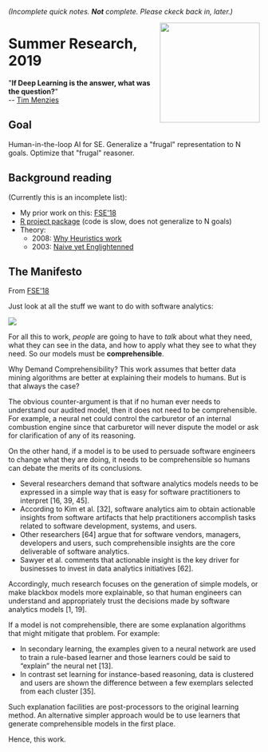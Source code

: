 _(Incomplete quick notes. **Not** complete. Please ckeck back in, later.)_

<img align=right width=200 src="https://acmesabertooth.com/images/under.png">

# Summer Research, 2019


"**If Deep Learning is the answer, what was the question?**"     
-- [Tim Menzies](http://menzies.us)

## Goal

Human-in-the-loop AI for SE. Generalize a "frugal" representation to N goals. Optimize that "frugal" reasoner.

## Background reading 

(Currently this is an incomplete list):

- My prior work on this: [FSE'18](https://arxiv.org/pdf/1803.05067.pdf)
- [R project package](https://cran.r-project.org/web/packages/FFTrees/vignettes/guide.html) (code is slow, does not 
  generalize to N goals)
- Theory: 
    - 2008: [Why Heuristics work](https://pure.mpg.de/rest/items/item_2100099/component/file_2100098/content)
    - 2003: [Naive yet Englightenned](http://citeseerx.ist.psu.edu/viewdoc/download?doi=10.1.1.412.6594&rep=rep1&type=pdf)


## The  Manifesto

From  [FSE'18](https://arxiv.org/pdf/1803.05067.pdf)

Just look at all the stuff we want to do with software analytics:

![](https://i.imgur.com/O5AVwGF.png?width=489)

For all this to work, _people_ are going to have to _talk_ about what they need,
what they can see in the data, and how to apply what they see to what they need.
So our models must be **comprehensible**.

Why Demand Comprehensibility? This work assumes that better data mining
algorithms are better at explaining their models to humans. But is that
always the case?

The obvious counter-argument is that if no human ever needs to understand
our audited model, then it does not need to be comprehensible. For
example, a neural net could control the carburetor of an internal
combustion engine since that carburetor will never dispute the model or
ask for clarification of any of its reasoning.

On the other hand, if a model is to be used to persuade software engineers
to change what they are doing, it needs to be comprehensible so humans
can debate the merits of its conclusions.

- Several researchers demand that
software analytics models needs to be expressed in a simple way that is
easy for software practitioners to interpret [16, 39, 45]. 
- According
to Kim et al. [32], software analytics aim to obtain actionable
insights from software artifacts that help practitioners accomplish
tasks related to software development, systems, and users.
-  Other
researchers [64] argue that for software vendors, managers, developers
and users, such comprehensible insights are the core deliverable of
software analytics. 
- Sawyer et al. comments that actionable insight is
the key driver for businesses to invest in data analytics initiatives
[62]. 

Accordingly, much research focuses on the generation of simple
models, or make blackbox models more explainable, so that human engineers
can understand and appropriately trust the decisions made by software
analytics models [1, 19].

If a model is not comprehensible, there are some explanation algorithms
that might mitigate that problem. For example:

- In secondary learning, the examples given to a neural network are used to train a rule-based learner and those learners could be said to “explain” the neural net [13].
- In contrast set learning for instance-based reasoning, data is clustered and users are shown the difference between a few exemplars selected from each cluster [35].

Such explanation facilities are post-processors to the original learning method. An alternative simpler approach would be to use learners that generate comprehensible models in the first place.

Hence, this work.
